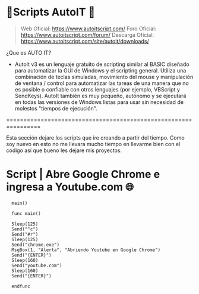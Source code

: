 # 📃Scripts AutoIT 📃

> Web Oficial: https://www.autoitscript.com/
> Foro Oficial: https://www.autoitscript.com/forum/
> Descarga Oficial: https://www.autoitscript.com/site/autoit/downloads/


¿Que es AUTO IT?
- AutoIt v3 es un lenguaje gratuito de scripting similar al BASIC diseñado para automatizar la GUI de Windows y el scripting general. Utiliza una combinación de teclas simuladas, movimiento del mouse y manipulación de ventana / control para automatizar las tareas de una manera que no es posible o confiable con otros lenguajes (por ejemplo, VBScript y SendKeys). AutoIt también es muy pequeño, autónomo y se ejecutará en todas las versiones de Windows listas para usar sin necesidad de molestos "tiempos de ejecución".


================================================================


Esta sección dejare los scripts que ire creando a partir del tiempo. Como soy nuevo en esto no me llevara mucho tiempo en llevarme bien con el código así que bueno les dejare mis proyectos.


# Script | Abre Google Chrome e ingresa a Youtube.com 🌐

```au3
  main()

  func main()

  Sleep(125)
  Send("^c")
  Send("#r")
  Sleep(125)
  Send("chrome.exe")
  MsgBox(1, "Alerta", "Abriendo Youtube en Google Chrome")
  Send("{ENTER}")
  Sleep(160)
  Send("youtube.com")
  Sleep(160)
  Send("{ENTER}")

  endfunc
 ```
